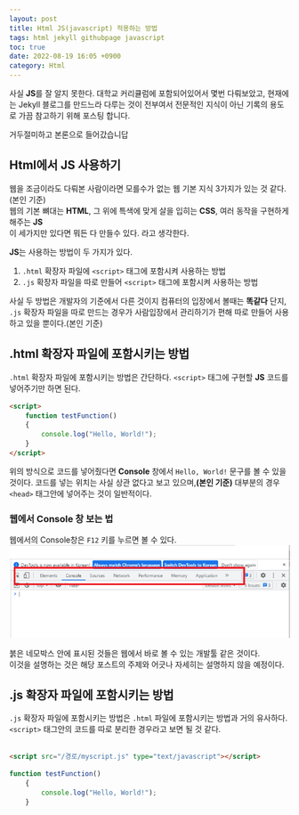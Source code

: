 ```yaml
---
layout: post
title: Html JS(javascript) 적용하는 방법
tags: html jekyll githubpage javascript
toc: true
date: 2022-08-19 16:05 +0900
category: Html
---
```


사실 **JS**를 잘 알지 못한다. 대학교 커리큘럼에 포함되어있어서 몇번 다뤄보았고, 현재에는 Jekyll 블로그를 만드느라 다루는 것이 전부여서 전문적인 지식이 아닌 기록의 용도로 가끔 참고하기 위해 포스팅 합니다.  

거두절미하고 본론으로 들어갔습니답

## Html에서 JS 사용하기
웹을 조금이라도 다뤄본 사람이라면 모를수가 없는 웹 기본 지식 3가지가 있는 것 같다.(본인 기준)  
웹의 기본 뼈대는 **HTML**, 그 위에 특색에 맞게 살을 입히는 **CSS**, 여러 동작을 구현하게 해주는 **JS**  
이 세가지만 있다면 뭐든 다 만들수 있다. 라고 생각한다.  

**JS**는 사용하는 방법이 두 가지가 있다.
1. `.html` 확장자 파일에 `<script>` 태그에 포함시켜 사용하는 방법
2. `.js` 확장자 파일을 따로 만들어 `<script>` 태그에 포함시켜 사용하는 방법

사실 두 방법은 개발자의 기준에서 다른 것이지 컴퓨터의 입장에서 볼때는 **똑같다**
단지, `.js` 확장자 파일을 따로 만드는 경우가 사람입장에서 관리하기가 편해 따로 만들어 사용하고 있을 뿐이다.(본인 기준)  

## .html 확장자 파일에 포함시키는 방법
`.html` 확장자 파일에 포함시키는 방법은 간단하다. `<script>` 태그에 구현할 **JS** 코드를 넣어주기만 하면 된다.
```html
<script>
    function testFunction()
    {
        console.log("Hello, World!");
    }
</script>
```
위의 방식으로 코드를 넣어줬다면 **Console** 창에서 `Hello, World!` 문구를 볼 수 있을 것이다.
코드를 넣는 위치는 사실 상관 없다고 보고 있으며,**(본인 기준)** 대부분의 경우 `<head>` 태그안에 넣어주는 것이 일반적이다.  

### 웹에서 Console 창 보는 법
웹에서의 Console창은 `F12` 키를 누르면 볼 수 있다.
![ConsoleView](/assets/img/2022-08-19-JavaScript-import/Console.PNG "ConsoleView")

붉은 네모박스 안에 표시된 것들은 웹에서 바로 볼 수 있는 개발툴 같은 것이다.  
이것을 설명하는 것은 해당 포스트의 주제와 어긋나 자세히는 설명하지 않을 예정이다.

## .js 확장자 파일에 포함시키는 방법
`.js` 확장자 파일에 포함시키는 방법은 `.html` 파일에 포함시키는 방법과 거의 유사하다. `<script>` 태그안의 코드를 따로 분리한 경우라고 보면 될 것 같다.

```html

<script src="/경로/myscript.js" type="text/javascript"></script>

```

```javascript
function testFunction()
    {
        console.log("Hello, World!");
    }
```
